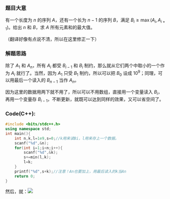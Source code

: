 ### 题目大意
有一个长度为 $n$ 的序列 $A$，还有一个长为 $n-1$ 的序列 $B$，满足 $B_i≥\max(A_i,A_{i+1})$。给出 $n$ 和 $B$，求 $A$ 所有元素和的最大值。

（翻译好像有点说不清，所以在这里修正一下）
### 解题思路
除了 $A_1$ 和 $A_n$，所有 $A_i$ 都受 $B_{i-1}$ 和 $B_i$ 制约，那么就从它们两个中取小的一个作为 $A_i$ 就行了。当然，因为 $A_1$ 只受 $B_1$ 制约，所以可以把 $B_0$ 设成 $10^9$；同理，可以用最后一个读入的 $B_{n-1}$ 当作 $A_n$。

因为这里的数据用两下就不用了，所以可以不用数组，直接用一个变量读入 $B_i$，再用一个变量存 $B_{i-1}$，不断更新，就既可以达到同样的效果，又可以省空间了。
### Code(C++):
```cpp
#include <bits/stdc++.h>
using namespace std;
int main(){
	int n,k,l=1e9,s=0;//k用来读Bi，l用来存上一个数据。
	scanf("%d",&n);
	for(int i=1;i<n;i++){
		scanf("%d",&k);
		s+=min(l,k);
		l=k;
	}
	printf("%d",s+k);//注意！An也要加上，用最后读入的k当An
	return 0;
}
```
然后，就：[![](https://www.luogu.com.cn/images/congratulation.png)](https://www.luogu.com.cn/record/75121315)